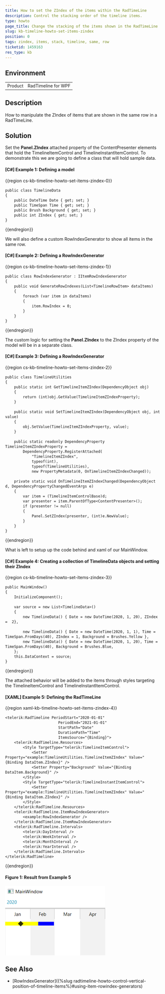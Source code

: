 ```yaml
---
title: How to set the ZIndex of the items within the RadTimeLine
description: Control the stacking order of the timeline items.
type: howto
page_title: Change the stacking of the items shown in the RadTimeLine
slug: kb-timeline-howto-set-items-zindex
position: 0
tags: zindex, items, stack, timeline, same, row
ticketid: 1459163
res_type: kb
---
```


## Environment
<table>
	<tr>
		<td>Product</td>
		<td>RadTimeline for WPF</td>
	</tr>
</table>

## Description

How to manipulate the ZIndex of items that are shown in the same row in a RadTimeLine. 

## Solution

Set the __Panel.ZIndex__ attached property of the ContentPresenter elements that hold the TimelineItemControl and TimelineInstantItemControl. To demonstrate this we are going to define a class that will hold sample data.

#### __[C#] Example 1: Defining a model__
{{region cs-kb-timeline-howto-set-items-zindex-0}}

	public class TimelineData
    {
        public DateTime Date { get; set; }
        public TimeSpan Time { get; set; }
        public Brush Background { get; set; }
        public int ZIndex { get; set; }
    }
{{endregion}}

We will also define a custom RowIndexGenerator to show all items in the same row. 

#### __[C#] Example 2: Defining a RowIndexGenerator__
{{region cs-kb-timeline-howto-set-items-zindex-1}}

	public class RowIndexGenerator : IItemRowIndexGenerator
    {
        public void GenerateRowIndexes(List<TimelineRowItem> dataItems)
        {
            foreach (var item in dataItems)
            {
                item.RowIndex = 0;
            }
        }
    }
{{endregion}}

The custom logic for setting the __Panel.ZIndex__ to the ZIndex property of the model will be in a separate class.

#### __[C#] Example 3: Defining a RowIndexGenerator__
{{region cs-kb-timeline-howto-set-items-zindex-2}}

    public class TimelineUtilities
    {
        public static int GetTimelineItemZIndex(DependencyObject obj)
        {
            return (int)obj.GetValue(TimelineItemZIndexProperty);
        }

        public static void SetTimelineItemZIndex(DependencyObject obj, int value)
        {
            obj.SetValue(TimelineItemZIndexProperty, value);
        }

        public static readonly DependencyProperty TimelineItemZIndexProperty =
            DependencyProperty.RegisterAttached(
                "TimelineItemZIndex",
                typeof(int), 
                typeof(TimelineUtilities), 
                new PropertyMetadata(0, OnTimelineItemZIndexChanged));

        private static void OnTimelineItemZIndexChanged(DependencyObject d, DependencyPropertyChangedEventArgs e)
        {
            var item = (TimelineItemControlBase)d;
            var presenter = item.ParentOfType<ContentPresenter>();
            if (presenter != null)
            {
                Panel.SetZIndex(presenter, (int)e.NewValue);
            }
        }
    }
{{endregion}}

What is left to setup up the code behind and xaml of our MainWindow.

#### __[C#] Example 4: Creating a collection of TimelineData objects and setting their ZIndex__
{{region cs-kb-timeline-howto-set-items-zindex-3}}

    public MainWindow()
    {
        InitializeComponent();

        var source = new List<TimelineData>()
        {
            new TimelineData() { Date = new DateTime(2020, 1, 20), ZIndex =  2},

            new TimelineData() { Date = new DateTime(2020, 1, 1), Time = TimeSpan.FromDays(40), ZIndex = 1, Background = Brushes.Yellow },
            new TimelineData() { Date = new DateTime(2020, 1, 20), Time = TimeSpan.FromDays(40), Background = Brushes.Blue,
        };
        this.DataContext = source;
    }
{{endregion}}

The attached behavior will be added to the items through styles targeting the TimelineItemControl and TimelineInstantItemControl.

#### __[XAML] Example 5: Defining the RadTimeLine__
{{region xaml-kb-timeline-howto-set-items-zindex-4}}

    <telerik:RadTimeline PeriodStart="2020-01-01"
                            PeriodEnd="2021-01-01"
                            StartPath="Date"
                            DurationPath="Time"
                            ItemsSource="{Binding}">
        <telerik:RadTimeline.Resources>
            <Style TargetType="telerik:TimelineItemControl">
                <Setter Property="example:TimelineUtilities.TimelineItemZIndex" Value="{Binding DataItem.ZIndex}" />
                <Setter Property="Background" Value="{Binding DataItem.Background}" />
            </Style>
            <Style TargetType="telerik:TimelineInstantItemControl">
                <Setter Property="example:TimelineUtilities.TimelineItemZIndex" Value="{Binding DataItem.ZIndex}" />
            </Style>
        </telerik:RadTimeline.Resources>
        <telerik:RadTimeline.ItemRowIndexGenerator>
            <example:RowIndexGenerator />
        </telerik:RadTimeline.ItemRowIndexGenerator>
        <telerik:RadTimeline.Intervals>
            <telerik:DayInterval />
            <telerik:WeekInterval />
            <telerik:MonthInterval />
            <telerik:YearInterval />
        </telerik:RadTimeline.Intervals>
    </telerik:RadTimeline>
{{endregion}}

#### __Figure 1: Result from Example 5__
![RadTimeLine items with customized ZIndex](images/kb-timeline-how-to-set-item-zindex.png)

## See Also

* [RowIndexGenerator]({%slug radtimeline-howto-control-vertical-position-of-timeline-items%}#using-item-rowindex-generators)